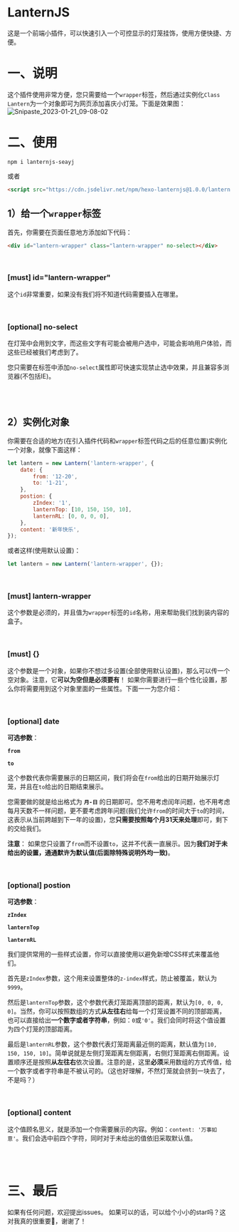 # LanternJS
这是一个前端小插件，可以快速引入一个可控显示的灯笼挂饰，使用方便快捷、方便。

# 一、说明
这个插件使用非常方便，您只需要给一个`wrapper`标签，然后通过实例化`Class Lantern`为一个对象即可为网页添加喜庆小灯笼。下面是效果图：
![Snipaste_2023-01-21_09-08-02](https://user-images.githubusercontent.com/86941555/213831227-42be7b85-2e05-4175-8694-bb74c0beb04b.jpg)

# 二、使用

```
npm i lanternjs-seayj
```
或者
```html
<script src="https://cdn.jsdelivr.net/npm/hexo-lanternjs@1.0.0/lantern.min.js"></script>
```

## 1）给一个`wrapper`标签
首先，你需要在页面任意地方添加如下代码：
```html
<div id="lantern-wrapper" class="lantern-wrapper" no-select></div>
```

<br/>

### **[must] id="lantern-wrapper"**
这个`id`非常重要，如果没有我们将不知道代码需要插入在哪里。

<br/>

### **[optional] no-select**
在灯笼中会用到文字，而这些文字有可能会被用户选中，可能会影响用户体验，而这些已经被我们考虑到了。

您只需要在标签中添加`no-select`属性即可快速实现禁止选中效果，并且兼容多浏览器(不包括IE)。

<br/>
<br/>

## 2）实例化对象
你需要在合适的地方(在引入插件代码和`wrapper`标签代码之后的任意位置)实例化一个对象，就像下面这样：
```javascript
let lantern = new Lantern('lantern-wrapper', {
    date: {
        from: '12-20',
        to: '1-21',
    },
    postion: {
        zIndex: '1',
        lanternTop: [10, 150, 150, 10],
        lanternRL: [0, 0, 0, 0],
    },
    content: '新年快乐',
});
```
或者这样(使用默认设置)：
```javascript
let lantern = new Lantern('lantern-wrapper', {});
```

<br/>

### **[must] lantern-wrapper**
这个参数是必须的，并且值为`wrapper`标签的`id`名称，用来帮助我们找到装内容的盒子。

<br/>

### **[must] {}**
这个参数是一个对象，如果你不想过多设置(全部使用默认设置)，那么可以传一个空对象。注意，它**可以为空但是必须要有**！
如果你需要进行一些个性化设置，那么你将需要用到这个对象里面的一些属性。下面一一为您介绍：

<br/>

### **[optional] date**

**可选参数**：

**`from`**

**`to`**

这个参数代表你需要展示的日期区间，我们将会在`from`给出的日期开始展示灯笼，并且在`to`给出的日期结束展示。

您需要做的就是给出格式为 **`月-日`** 的日期即可。您不用考虑闰年问题，也不用考虑每月天数不一样问题，更不要考虑跨年问题(我们允许`from`的时间大于`to`的时间，这表示从当前跨越到下一年的设置)，您**只需要按照每个月31天来处理**即可，剩下的交给我们。

**注意**：
如果您只设置了`from`而不设置`to`，这并不代表一直展示。因为**我们对于未给出的设置，通通默许为默认值(后面除特殊说明外均一致)**。

<br/>

### **[optional] postion**

**可选参数**：

**`zIndex`**

**`lanternTop`**

**`lanternRL`**

我们提供常用的一些样式设置，你可以直接使用以避免新增CSS样式来覆盖他们。

首先是`zIndex`参数，这个用来设置整体的`z-index`样式，防止被覆盖，默认为`9999`。

然后是`lanternTop`参数，这个参数代表灯笼距离顶部的距离，默认为`[0, 0, 0, 0]`。当然，你可以按照数组的方式**从左往右**给每一个灯笼设置不同的顶部距离，也可以直接给出**一个数字或者字符串**，例如：`0`或`'0'`。我们会同时将这个值设置为四个灯笼的顶部距离。

最后是`lanternRL`参数，这个参数代表灯笼距离最近侧的距离，默认值为`[10, 150, 150, 10]`。简单说就是左侧灯笼距离左侧距离，右侧灯笼距离右侧距离。设置顺序还是按照**从左往右**依次设置。注意的是，这里**必须**采用数组的方式传值，给一个数字或者字符串是不被认可的。（这也好理解，不然灯笼就会挤到一块去了，不是吗？）

<br/>

### **[optional] content**
这个值顾名思义，就是添加一个你需要展示的内容。例如：`content: '万事如意'`。我们会选中前四个字符，同时对于未给出的值依旧采取默认值。

<br/>
<br/>

# 三、最后
如果有任何问题，欢迎提出issues。
如果可以的话，可以给个小小的star吗？这对我真的很重要🥰，谢谢了！
